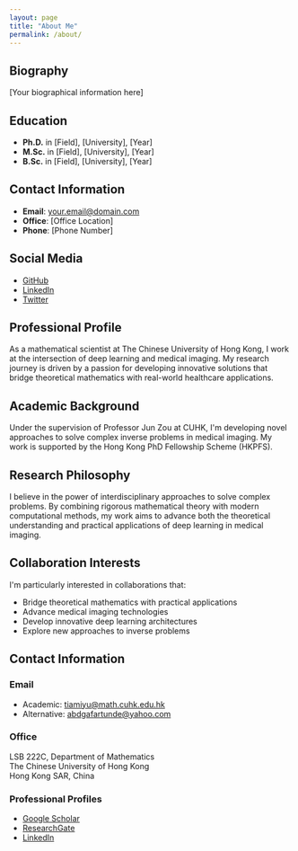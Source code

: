 ```yaml
---
layout: page
title: "About Me"
permalink: /about/
---
```


## Biography

[Your biographical information here]

## Education

- **Ph.D.** in [Field], [University], [Year]
- **M.Sc.** in [Field], [University], [Year]
- **B.Sc.** in [Field], [University], [Year]

## Contact Information

- **Email**: [your.email@domain.com](mailto:your.email@domain.com)
- **Office**: [Office Location]
- **Phone**: [Phone Number]

## Social Media

- [GitHub](https://github.com/yourusername)
- [LinkedIn](https://linkedin.com/in/yourusername)
- [Twitter](https://twitter.com/yourusername)

## Professional Profile

As a mathematical scientist at The Chinese University of Hong Kong, I work at the intersection of deep learning and medical imaging. My research journey is driven by a passion for developing innovative solutions that bridge theoretical mathematics with real-world healthcare applications.

## Academic Background

Under the supervision of Professor Jun Zou at CUHK, I'm developing novel approaches to solve complex inverse problems in medical imaging. My work is supported by the Hong Kong PhD Fellowship Scheme (HKPFS).

## Research Philosophy

I believe in the power of interdisciplinary approaches to solve complex problems. By combining rigorous mathematical theory with modern computational methods, my work aims to advance both the theoretical understanding and practical applications of deep learning in medical imaging.

## Collaboration Interests

I'm particularly interested in collaborations that:
- Bridge theoretical mathematics with practical applications
- Advance medical imaging technologies
- Develop innovative deep learning architectures
- Explore new approaches to inverse problems

## Contact Information

### Email
- Academic: tiamiyu@math.cuhk.edu.hk
- Alternative: abdgafartunde@yahoo.com

### Office
LSB 222C, Department of Mathematics  
The Chinese University of Hong Kong  
Hong Kong SAR, China

### Professional Profiles
- [Google Scholar](https://scholar.google.com/citations?user=oZ3egAIAAAAJ&hl=en)
- [ResearchGate](https://www.researchgate.net/profile/Abdgafar-Tiamiyu)
- [LinkedIn](https://www.linkedin.com/in/abdgafartunde/)
